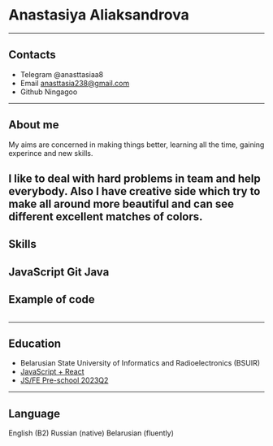 # Anastasiya Aliaksandrova
-----------------------------------
## Contacts
* Telegram @anasttasiaa8
* Email anasttasia238@gmail.com
* Github Ningagoo
-----------------------------------
## About me
My aims are concerned in making things better, learning all the time, gaining experince and new skills.

I like to deal with hard problems in team and help everybody. Also I have creative side which try to make all around more beautiful and can see different excellent matches of colors.
--------------------------------
## Skills
JavaScript 
Git
Java
--------------------------------
## Example of code
```
```
--------------------------------
## Education
* Belarusian State University of Informatics and Radioelectronics (BSUIR)
* [JavaScript + React](https://www.udemy.com/course/javascript_full/) 
* [JS/FE Pre-school 2023Q2](https://rs.school/js-stage0/)
--------------------------------
## Language
English (B2)
Russian (native)
Belarusian (fluently)
